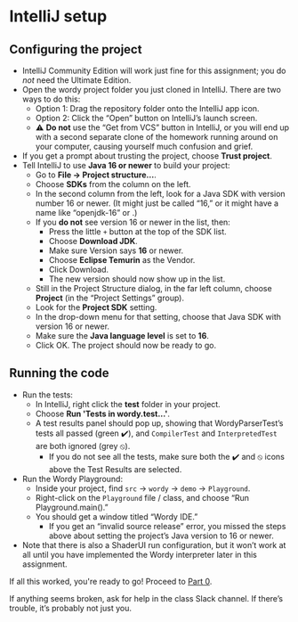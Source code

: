 # IntelliJ setup

## Configuring the project

- IntelliJ Community Edition will work just fine for this assignment; you do _not_ need the Ultimate Edition.
- Open the wordy project folder you just cloned in IntelliJ. There are two ways to do this:
  - Option 1: Drag the repository folder onto the IntelliJ app icon.
  - Option 2: Click the “Open” button on IntelliJ’s launch screen.
  - ⚠️ **Do not** use the “Get from VCS” button in IntelliJ, or you will end up with a second separate clone of the homework running around on your computer, causing yourself much confusion and grief.
- If you get a prompt about trusting the project, choose **Trust project**.
- Tell IntelliJ to use **Java 16 or newer** to build your project:
  - Go to **File → Project structure…**.
  - Choose **SDKs** from the column on the left.
  - In the second column from the left, look for a Java SDK with version number 16 or newer. (It might just be called “16,” or it might have a name like “openjdk-16” or .)
  - If you **do not** see version 16 or newer in the list, then:
      - Press the little `+` button at the top of the SDK list.
      - Choose **Download JDK**.
      - Make sure Version says **16** or newer.
      - Choose **Eclipse Temurin** as the Vendor.
      - Click Download.
      - The new version should now show up in the list.
  - Still in the Project Structure dialog, in the far left column, choose **Project** (in the “Project Settings” group).
  - Look for the **Project SDK** setting.
  - In the drop-down menu for that setting, choose that Java SDK with version 16 or newer.
  - Make sure the **Java language level** is set to **16**.
  - Click OK. The project should now be ready to go.

## Running the code

- Run the tests:
  - In IntelliJ, right click the **test** folder in your project.
  - Choose **Run 'Tests in wordy.test…'**.
  - A test results panel should pop up, showing that WordyParserTest’s tests all passed (green ✔️), and `CompilerTest` and `InterpretedTest` are both ignored (grey ⦸).
    - If you do not see all the tests, make sure both the ✔️ and ⦸ icons above the Test Results are selected.
- Run the Wordy Playground:
  - Inside your project, find `src` → `wordy` → `demo` → `Playground`.
  - Right-click on the `Playground` file / class, and choose “Run Playground.main().”
  - You should get a window titled “Wordy IDE.”
    - If you get an “invalid source release” error, you missed the steps above about setting the project’s Java version to 16 or newer.
- Note that there is also a ShaderUI run configuration, but it won’t work at all until you have implemented the Wordy interpreter later in this assignment.

If all this worked, you're ready to go! Proceed to [Part 0](0-starting-point.md).

If anything seems broken, ask for help in the class Slack channel. If there’s trouble, it’s probably not just you.
